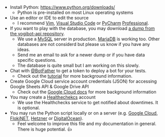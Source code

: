 - Install Python: https://www.python.org/downloads/
    - Python is pre-installed on most Linux operating systems
- Use an editor or IDE to edit the source
    - I recommend [Vim](https://www.vim.org/download.php), [Visual Studio Code](https://code.visualstudio.com/) or [PyCharm](https://www.jetbrains.com/pycharm/) [Professional](https://jb.gg/support-python-with-jetbrains).
- If you want to play with the database, you may download [a dump from the yogibot-api repository](https://github.com/Crazy-Marvin/yogibot-api/tree/trunk/dumps).
    - We use a [MySQL](https://www.mysql.com/) server in production.  [MariaDB](https://mariadb.org/) is working too. Other databases are not considerd but please us know if you have any ideas.
    - Send me an email to ask for a newer dump or if you have data specific questions.
    - The database is quite small but I am working on this slowly.
- Chat with [@BotFather](https://telegram.me/BotFather) to get a token to deploy a bot for your tests.  
    - Check out the [tutorial](https://core.telegram.org/bots/tutorial) for more background information. 
- Create Google Cloud service account credentials (JSON) for accessing Google Sheets API & Google Drive API
    - Check out the [Google Cloud docs](https://cloud.google.com/docs/) for more background information
- You may create a [Healthechekcs](https://healthchecks.io/) account 
    - We use the Healthchecks service to get notified about downtimes. It is optional.
- You may run the Python script locally or on a server (e.g. [Google Cloud](https://cloud.google.com/), [FlokiNET](https://www.billing.flokinet.com/aff.php?aff=46), [Hetzner](https://hetzner.cloud/?ref=NmVdyrHedFgx) or [DigitalOcean](https://m.do.co/c/d4e804717547)).
    - Feel welcome to improve this file and my documentation in general. There is huge potential. 👍 
